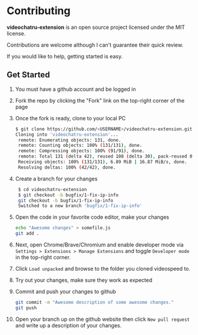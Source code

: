 # Contributing

**videochatru-extension** is an open source project licensed under the MIT license.

Contributions are welcome although I can't guarantee their quick review.  

If you would like to help, getting started is easy.

## Get Started

1. You must have a github account and be logged in
2. Fork the repo by clicking the "Fork" link on the top-right corner of the page
3. Once the fork is ready, clone to your local PC

   ```sh
   $ git clone https://github.com/<USERNAME>/videochatru-extension.git
   Cloning into 'videochatru-extension'...
    remote: Enumerating objects: 131, done.
    remote: Counting objects: 100% (131/131), done.
    remote: Compressing objects: 100% (91/91), done.
    remote: Total 131 (delta 42), reused 108 (delta 30), pack-reused 0
    Receiving objects: 100% (131/131), 6.89 MiB | 16.87 MiB/s, done.
    Resolving deltas: 100% (42/42), done.
   ```

4. Create a branch for your changes

   ```sh
    $ cd videochatru-extension
    $ git checkout -b bugfix/1-fix-ip-info
    git checkout -b bugfix/1-fix-ip-info
    Switched to a new branch 'bugfix/1-fix-ip-info'
   ```

5. Open the code in your favorite code editor, make your changes

   ```sh
   echo "Awesome changes" > somefile.js
   git add .
   ```

5. Next, open Chrome/Brave/Chromium and enable developer mode via
   `Settings > Extensions > Manage Extensions` and toggle `Developer mode` in
   the top-right corner.
6. Click `Load unpacked` and browse to the folder you cloned videospeed to.
7. Try out your changes, make sure they work as expected
8. Commit and push your changes to github

   ```sh
   git commit -m "Awesome description of some awesome changes."
   git push
   ```

9. Open your branch up on the github website then click `New pull request` and
    write up a description of your changes.
